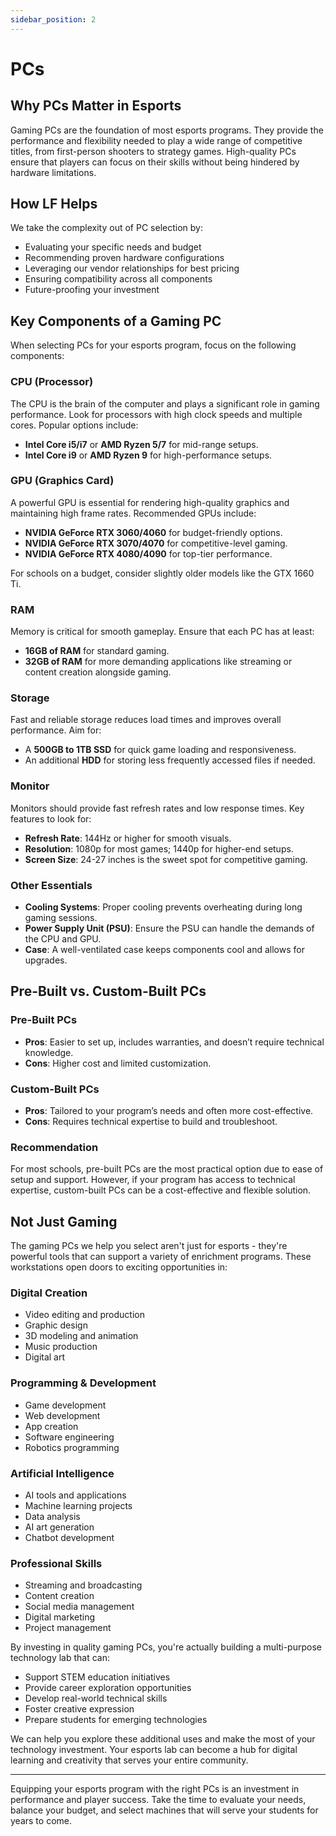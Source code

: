 ```yaml
---
sidebar_position: 2
---
```


# PCs

## Why PCs Matter in Esports

Gaming PCs are the foundation of most esports programs. They provide the performance and flexibility needed to play a wide range of competitive titles, from first-person shooters to strategy games. High-quality PCs ensure that players can focus on their skills without being hindered by hardware limitations.

## How LF Helps

We take the complexity out of PC selection by:
- Evaluating your specific needs and budget 
- Recommending proven hardware configurations
- Leveraging our vendor relationships for best pricing
- Ensuring compatibility across all components
- Future-proofing your investment


## Key Components of a Gaming PC

When selecting PCs for your esports program, focus on the following components:

### **CPU (Processor)**
The CPU is the brain of the computer and plays a significant role in gaming performance. Look for processors with high clock speeds and multiple cores. Popular options include:
- **Intel Core i5/i7** or **AMD Ryzen 5/7** for mid-range setups.
- **Intel Core i9** or **AMD Ryzen 9** for high-performance setups.

### **GPU (Graphics Card)**
A powerful GPU is essential for rendering high-quality graphics and maintaining high frame rates. Recommended GPUs include:
- **NVIDIA GeForce RTX 3060/4060** for budget-friendly options.
- **NVIDIA GeForce RTX 3070/4070** for competitive-level gaming.
- **NVIDIA GeForce RTX 4080/4090** for top-tier performance.

For schools on a budget, consider slightly older models like the GTX 1660 Ti.

### **RAM**
Memory is critical for smooth gameplay. Ensure that each PC has at least:
- **16GB of RAM** for standard gaming.
- **32GB of RAM** for more demanding applications like streaming or content creation alongside gaming.

### **Storage**
Fast and reliable storage reduces load times and improves overall performance. Aim for:
- A **500GB to 1TB SSD** for quick game loading and responsiveness.
- An additional **HDD** for storing less frequently accessed files if needed.

### **Monitor**
Monitors should provide fast refresh rates and low response times. Key features to look for:
- **Refresh Rate**: 144Hz or higher for smooth visuals.
- **Resolution**: 1080p for most games; 1440p for higher-end setups.
- **Screen Size**: 24-27 inches is the sweet spot for competitive gaming.

### **Other Essentials**
- **Cooling Systems**: Proper cooling prevents overheating during long gaming sessions.
- **Power Supply Unit (PSU)**: Ensure the PSU can handle the demands of the CPU and GPU.
- **Case**: A well-ventilated case keeps components cool and allows for upgrades.

## Pre-Built vs. Custom-Built PCs

### **Pre-Built PCs**
- **Pros**: Easier to set up, includes warranties, and doesn’t require technical knowledge.
- **Cons**: Higher cost and limited customization.

### **Custom-Built PCs**
- **Pros**: Tailored to your program’s needs and often more cost-effective.
- **Cons**: Requires technical expertise to build and troubleshoot.

### Recommendation
For most schools, pre-built PCs are the most practical option due to ease of setup and support. However, if your program has access to technical expertise, custom-built PCs can be a cost-effective and flexible solution.

## Not Just Gaming

The gaming PCs we help you select aren't just for esports - they're powerful tools that can support a variety of enrichment programs. These workstations open doors to exciting opportunities in:

### Digital Creation
- Video editing and production
- Graphic design
- 3D modeling and animation
- Music production
- Digital art

### Programming & Development
- Game development
- Web development
- App creation
- Software engineering
- Robotics programming

### Artificial Intelligence
- AI tools and applications
- Machine learning projects
- Data analysis
- AI art generation
- Chatbot development

### Professional Skills
- Streaming and broadcasting
- Content creation
- Social media management
- Digital marketing
- Project management

By investing in quality gaming PCs, you're actually building a multi-purpose technology lab that can:
- Support STEM education initiatives
- Provide career exploration opportunities
- Develop real-world technical skills
- Foster creative expression
- Prepare students for emerging technologies

We can help you explore these additional uses and make the most of your technology investment. Your esports lab can become a hub for digital learning and creativity that serves your entire community.

---

Equipping your esports program with the right PCs is an investment in performance and player success. Take the time to evaluate your needs, balance your budget, and select machines that will serve your students for years to come.
